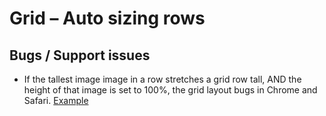# Grid – Auto sizing rows

## Bugs / Support issues

* If the tallest image image in a row stretches a grid row tall, AND the height of that image is set to 100%, the grid layout bugs in Chrome and Safari. [Example](./../../code_examples/2019-09-04_CSS-IN-DEPTH_Photography-portfolio)